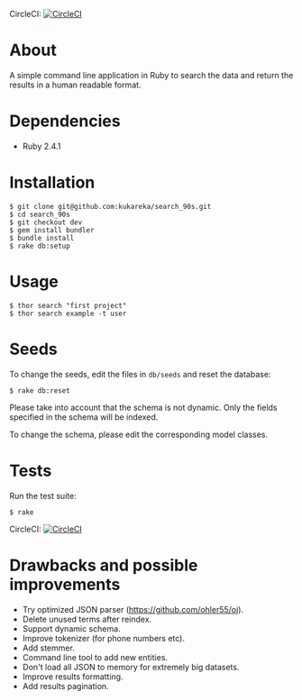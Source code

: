 CircleCI: [![CircleCI](https://circleci.com/gh/kukareka/search_90s.svg?style=svg)](https://circleci.com/gh/kukareka/search_90s)

# About

A simple command line application in Ruby to search the data and return the results in a human readable format.

# Dependencies

- Ruby 2.4.1 

# Installation

```
$ git clone git@github.com:kukareka/search_90s.git
$ cd search_90s
$ git checkout dev
$ gem install bundler
$ bundle install
$ rake db:setup
```

# Usage

```
$ thor search "first project"
$ thor search example -t user 
```

# Seeds

To change the seeds, edit the files in `db/seeds` and reset the database:

```
$ rake db:reset
```

Please take into account that the schema is not dynamic. Only the fields specified in the schema will be indexed.

To change the schema, please edit the corresponding model classes.

# Tests

Run the test suite:

```
$ rake
```

CircleCI: [![CircleCI](https://circleci.com/gh/kukareka/search_90s.svg?style=svg)](https://circleci.com/gh/kukareka/search_90s)

# Drawbacks and possible improvements

- Try optimized JSON parser (https://github.com/ohler55/oj).
- Delete unused terms after reindex.
- Support dynamic schema.
- Improve tokenizer (for phone numbers etc).
- Add stemmer.
- Command line tool to add new entities.
- Don't load all JSON to memory for extremely big datasets.
- Improve results formatting.
- Add results pagination.
